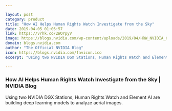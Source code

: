 ```yaml
---

layout: post
category: product
title: "How AI Helps Human Rights Watch Investigate from the Sky"
date: 2019-04-05 01:05:57
link: https://vrhk.co/2WOYpyV
image: https://blogs.nvidia.com/wp-content/uploads/2019/04/HRW_NVIDIA_Graphic_v2.png
domain: blogs.nvidia.com
author: "The Official NVIDIA Blog"
icon: https://blogs.nvidia.com/favicon.ico
excerpt: "Using two NVIDIA DGX Stations, Human Rights Watch and Element AI are building deep learning models to analyze aerial images."

---
```


### How AI Helps Human Rights Watch Investigate from the Sky | NVIDIA Blog

Using two NVIDIA DGX Stations, Human Rights Watch and Element AI are building deep learning models to analyze aerial images.
